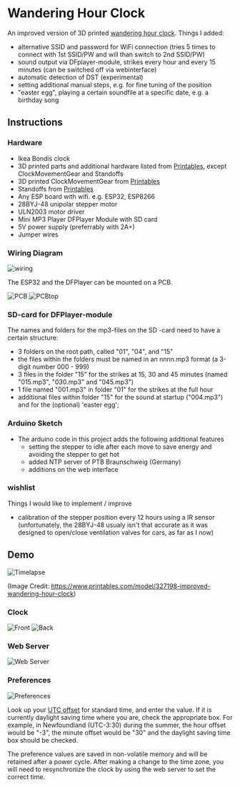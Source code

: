 # Wandering Hour Clock

An improved version of 3D printed [wandering hour clock](https://www.printables.com/model/327198-improved-wandering-hour-clock).
Things I added:
- alternative SSID and password for WiFi connection (tries 5 times to connect with 1st SSID/PW and will than switch to 2nd SSID/PW) 
- sound output via DFplayer-module, strikes every hour and every 15 minutes (can be switched off via webinterface)
- automatic detection of DST (experimental)
- setting additional manual steps, e.g. for fine tuning of the position
- "easter egg", playing a certain soundfile at a specific date, e.g. a birthday song

## Instructions

### Hardware
- Ikea Bondis clock
- 3D printed parts and additional hardware listed from [Printables](https://www.printables.com/model/327198-improved-wandering-hour-clock), except ClockMovementGear and Standoffs
- 3D printed ClockMovementGear from [Printables](https://www.printables.com/model/429804-wandering-hour-clock-with-stepper-motor)
- Standoffs from [Printables](https://www.printables.com/model/476980-wandering-hour-clock-w-arduino-wifi-stepper-motor-)
- Any ESP board with wifi. e.g. ESP32, ESP8266
- 28BYJ-48 unipolar stepper motor
- ULN2003 motor driver
- Mini MP3 Player DFPlayer Module with SD card
- 5V power supply (preferrably with 2A+)
- Jumper wires

### Wiring Diagram

![wiring](images/wandering_clock_sound_sch.jpg)

The ESP32 and the DFPlayer can be mounted on a PCB.

![PCB](images/wandering_hour_clock_PCB_v1.jpg)
![PCBtop](images/PCB_top.jpg)


### SD-card for DFPlayer-module

The names and folders for the mp3-files on the  SD -card need to have a certain structure:
- 3 folders on the root path, called "01", "04", and "15"
- the files within the folders must be named in an nnnn.mp3 format (a 3-digit number 000 - 999)
- 3 files in the folder "15" for the strikes at 15, 30 and 45 minutes (named "015.mp3",  "030.mp3" and "045.mp3")
- 1 file named "001.mp3" in folder "01" for the strikes at the full hour
- additional files within folder "15" for the sound at startup ("004.mp3") and for the (optional) 'easter egg';

### Arduino Sketch
- The arduino code in this project adds the following additional features
  - setting the stepper to idle after each move to save energy and avoiding the stepper to get hot
  - added NTP server of PTB Braunschweig (Germany)
  - additions on the web interface

### wishlist

Things I would like to implement / improve
- calibration of the stepper position every 12 hours using a IR sensor (unfortunately, the 28BYJ-48 usualy isn't that accurate as it was designed to open/close ventilation valves for cars, as far as I now)

## Demo
![Timelapse](images/front_slower_small.gif)

(Image Credit: https://www.printables.com/model/327198-improved-wandering-hour-clock)
### Clock
![Front](images/clock_front.jpg)
![Back](images/clock_back.jpg)

### Web Server
![Web Server](images/web_server.jpeg)

### Preferences
![Preferences](images/set_preferences.png)

Look up your [UTC offset](https://en.wikipedia.org/wiki/List_of_UTC_offsets) for standard time, and enter the value. If it is currently daylight saving time where you are, check the appropriate box. For example, in Newfoundland  (UTC-3:30) during the summer, the hour offset would be "-3", the minute offset would be "30" and the daylight saving time box should be checked.

The preference values are saved in non-volatile memory and will be retained after a power cycle. After making a change to the time zone, you will need to resynchronize the clock by using the web server to set the correct time.
